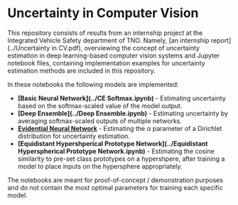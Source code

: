 # Uncertainty in Computer Vision

This repository consists of results from an internship project at the Integrated Vehicle Safety department of TNO.
Namely, [an internship report](../Uncertainty in CV.pdf), overviewing the concept of uncertainty estimation in deep learning-based computer vision systems
and Jupyter notebook files, containing implementation examples for uncertainty estimation methods are included in this repository.

In these notebooks the following models are implemented:
* **[Basic Neural Network](../CE Softmax.ipynb)** - Estimating uncertainty based on the softmax-scaled value of the model output.
* **[Deep Ensemble](../Deep Ensemble.ipynb)** - Estimating uncertainty by averaging softmax-scaled outputs of multiple networks.
* **[Evidential Neural Network](../ENN.ipynb)** - Estimating the α parameter of a Dirichlet distribution for uncertainty estimation.
* **[Equidistant Hypershperical Prototype Network](../Equidistant Hyperspherical Prototype Network.ipynb)** - Estimating the cosine similarity to pre-set class prototypes on a hypershpere,
after training a model to place inputs on the hypersphere appropriately.

The notebooks are meant for proof-of-concept / demonstration purposes and do not contain the most optimal parameters for
training each specific model.
